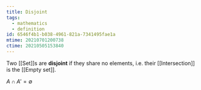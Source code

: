 ```yaml
---
title: Disjoint
tags:
  - mathematics
  - definition
id: 6546f4b1-b038-4961-821a-7341495fae1a
mtime: 20210701200738
ctime: 20210505153840
---
```


Two [[Set]]s are **disjoint** if they share no elements, i.e. their [[Intersection]] is the [[Empty set]].

$A\cap A'=\emptyset$
